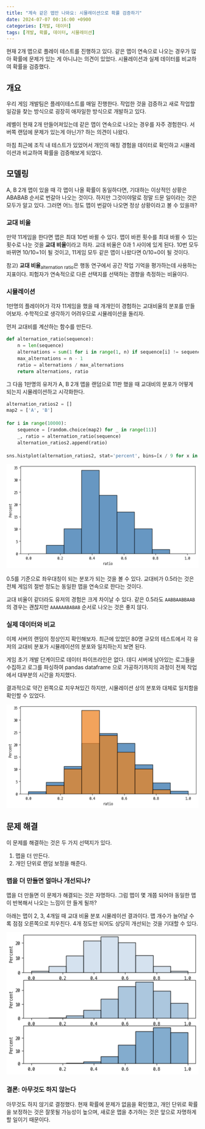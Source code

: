 ```yaml
---
title: "계속 같은 맵만 나와요: 시뮬레이션으로 확률 검증하기"
date: 2024-07-07 00:16:00 +0900
categories: [개발, 데이터]
tags: [개발, 확률, 데이터, 시뮬레이션]
---
```


현재 2개 맵으로 플레이 테스트를 진행하고 있다. 같은 맵이 연속으로 나오는 경우가 많아 확률에 문제가 있는 게 아니냐는 의견이 있었다. 시뮬레이션과 실제 데이터를 비교하여 확률을 검증했다.


## 개요

우리 게임 개발팀은 플레이테스트를 매일 진행한다. 작업한 것을 검증하고 새로 작업할 일감을 찾는 방식으로 굉장히 애자일한 방식으로 개발하고 있다.

레벨이 현재 2개 만들어져있는데 같은 맵이 연속으로 나오는 경우를 자주 경험한다. 서버쪽 랜덤에 문제가 있는게 아닌가? 하는 의견이 나왔다.

마침 최근에 조직 내 테스트가 있었어서 개인의 매칭 경험을 데이터로 확인하고 시뮬레이션과 비교하여 확률을 검증해보게 되었다.


## 모델링

A, B 2개 맵이 있을 때 각 맵이 나올 확률이 동일하다면, 기대하는 이상적인 상황은 ABABAB 순서로 번갈아 나오는 것이다. 하지만 그것이야말로 정말 드문 일이라는 것은 모두가 알고 있다. 그러면 어느 정도 맵이 번갈아 나오면 정상 상황이라고 볼 수 있을까?

### 교대 비율

만약 11게임을 한다면 맵은 최대 10번 바뀔 수 있다. 맵이 바뀐 횟수를 최대 바뀔 수 있는 횟수로 나눈 것을 **교대 비율**이라고 하자. 교대 비율은 0과 1 사이에 있게 된다. 10번 모두 바뀌면 10/10=1이 될 것이고, 11게임 모두 같은 맵이 나왔다면 0/10=0이 될 것이다.

참고) **교대 비율**<sub>alternation ratio</sub>은 행동 연구에서 공간 작업 기억을 평가하는데 사용하는 지표이다. 피험자가 연속적으로 다른 선택지를 선택하는 경향을 측정하는 비율이다.

### 시뮬레이션

1만명의 플레이어가 각자 11게임을 했을 때 개개인이 경험하는 교대비율의 분포를 만들어보자. 수학적으로 생각하기 어려우므로 시뮬레이션을 돌리자.

먼저 교대비를 계산하는 함수를 만든다.

```python
def alternation_ratio(sequence):
    n = len(sequence)
    alternations = sum(1 for i in range(1, n) if sequence[i] != sequence[i-1])
    max_alternations = n - 1
    ratio = alternations / max_alternations
    return alternations, ratio
```

그 다음 1만명의 유저가 A, B 2개 맵을 랜덤으로 11판 했을 때 교대비의 분포가 어떻게 되는지 시뮬레이션하고 시각화한다.

```python
alternation_ratios2 = []
map2 = ['A', 'B']

for i in range(10000):
    sequence = [random.choice(map2) for _ in range(11)]
    _, ratio = alternation_ratio(sequence)
    alternation_ratios2.append(ratio)

sns.histplot(alternation_ratios2, stat='percent', bins=[x / 9 for x in range(10)])
```

![시뮬레이션 교대비 분포](/assets/img/2024-alternation-ratio-01.png)

0.5를 기준으로 좌우대칭이 되는 분포가 되는 것을 볼 수 있다. 교대비가 0.5라는 것은 전체 게임의 절반 정도는 동일한 맵을 연속으로 한다는 것이다.

교대 비율이 같더라도 유저의 경험은 크게 차이날 수 있다. 같은 0.5라도 `AABBAABBAAB`의 경우는 괜찮지만 `AAAAAABABAB` 순서로 나오는 것은 좋지 않다.


### 실제 데이터와 비교

이제 서버의 랜덤이 정상인지 확인해보자. 최근에 있었던 80명 규모의 테스트에서 각 유저의 교대비 분포가 시뮬레이션의 분포와 일치하는지 보면 된다.

게임 초기 개발 단계이므로 데이터 파이프라인은 없다. 데디 서버에 남아있는 로그들을 수집하고 로그를 파싱하여 pandas dataframe 으로 가공하기까지의 과정이 전체 작업에서 대부분의 시간을 차지했다.

결과적으로 약간 왼쪽으로 치우쳐있긴 하지만, 시뮬레이션 상의 분포와 대체로 일치함을 확인할 수 있었다.

![시뮬레이션-실제 분포 비교](/assets/img/2024-alternation-ratio-02.png)


## 문제 해결

이 문제를 해결하는 것은 두 가지 선택지가 있다.

1. 맵을 더 만든다.
2. 개인 단위로 랜덤 보정을 해준다.

### 맵을 더 만들면 얼마나 개선되나?

맵을 더 만들면 이 문제가 해결되는 것은 자명하다. 그럼 맵이 몇 개쯤 되어야 동일한 맵이 반복해서 나오는 느낌이 안 들게 될까?

아래는 맵이 2, 3, 4개일 때 교대 비율 분포 시뮬레이션 결과이다. 맵 개수가 늘어날 수록 점점 오른쪽으로 치우친다. 4개 정도만 되어도 상당히 개선되는 것을 기대할 수 있다.

![맵 개수가 2, 3, 4개일 때 교대 비율 분포](/assets/img/2024-alternation-ratio-03.png)

### 결론: 아무것도 하지 않는다

아무것도 하지 않기로 결정했다. 현재 확률에 문제가 없음을 확인했고, 개인 단위로 확률을 보정하는 것은 잘못될 가능성이 높으며, 새로운 맵을 추가하는 것은 앞으로 자명하게 할 일이기 때문이다.